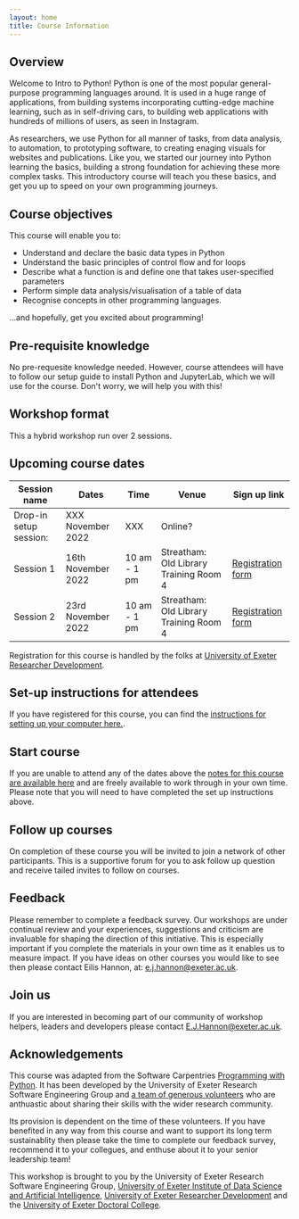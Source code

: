 ```yaml
---
layout: home
title: Course Information
---
```



## Overview

Welcome to Intro to Python! Python is one of the most popular general-purpose programming languages around. It is used in a huge range of applications, from building systems incorporating cutting-edge machine learning, such as in self-driving cars, to building web applications with hundreds of millions of users, as seen in Instagram.

As researchers, we use Python for all manner of tasks, from data analysis, to automation, to prototyping software, to creating enaging visuals for websites and publications. Like you, we started our journey into Python learning the basics, building a strong foundation for achieving these more complex tasks. This introductory course will teach you these basics, and get you up to speed on your own programming journeys.

## Course objectives

This course will enable you to:

- Understand and declare the basic data types in Python
- Understand the basic principles of control flow and for loops
- Describe what a function is and define one that takes user-specified parameters
- Perform simple data analysis/visualisation of a table of data
- Recognise concepts in other programming languages.

...and hopefully, get you excited about programming!

## Pre-requisite knowledge

No pre-requesite knowledge needed. However, course attendees will have to follow our setup guide to install Python and JupyterLab, which we will use for the course. Don't worry, we will help you with this!

## Workshop format

This a hybrid workshop run over 2 sessions.

## Upcoming course dates

|Session name | Dates | Time  | Venue | Sign up link |
|--- |--- |--- |--- | --- |
| Drop-in setup session: |XXX November 2022 | XXX | Online? |   |
| Session 1 | 16th November 2022 | 10 am - 1 pm | Streatham: Old Library Training Room 4  | [Registration form]() |
| Session 2 | 23rd November 2022 | 10 am - 1 pm | Streatham: Old Library Training Room 4  | [Registration form]() |

Registration for this course is handled by the folks at [University of Exeter Researcher Development](https://www.exeter.ac.uk/research/doctoralcollege/early-career-researchers/traininganddevelopment/rdprogramme/).

## Set-up instructions for attendees

If you have registered for this course, you can find the [instructions for setting up your computer here.](https://uniexeterrse.github.io/workshop-template-test/setup.html). 

## Start course

If you are unable to attend any of the dates above the [notes for this course are available here](https://uniexeterrse.github.io/workshop-template-test/contents.html) and are freely available to work through in your own time. Please note that you will need to have completed the set up instructions above.

## Follow up courses

On completion of these course you will be invited to join a network of other participants. This is a supportive forum for you to ask follow up question and receive tailed invites to follow on courses.

## Feedback

Please remember to complete a feedback survey. Our workshops are under continual review and your experiences, suggestions and criticism are invaluable for shaping the direction of this initiative. This is especially important if you complete the materials in your own time as it enables us to measure impact. If you have ideas on other courses you would like to see then please contact Eilis Hannon, at: e.j.hannon@exeter.ac.uk.

## Join us

If you are interested in becoming part of our community of workshop helpers, leaders and developers please contact E.J.Hannon@exeter.ac.uk.

## Acknowledgements

This course was adapted from the Software Carpentries [Programming with Python](https://swcarpentry.github.io/python-novice-inflammation/). It has been developed by the University of Exeter Research Software Engineering Group and [a team of generous volunteers](https://uniexeterrse.github.io/UoE-workshop-template/acknowledgements.html) who are anthuastic about sharing their skills with the wider research community.

Its provision is dependent on the time of these volunteers. If you have benefited in any way from this course and want to support its long term sustainablity then please take the time to complete our feedback survey, recommend it to your collegues, and enthuse about it to your senior leadership team!

This workshop is brought to you by the University of Exeter Research Software Engineering Group, [University of Exeter Institute of Data Science and Artificial Intelligence](https://www.exeter.ac.uk/research/idsai/), [University of Exeter Researcher Development](https://www.exeter.ac.uk/research/doctoralcollege/early-career-researchers/traininganddevelopment/rdprogramme/) and the [University of Exeter Doctoral College](https://www.exeter.ac.uk/research/doctoralcollege/).

